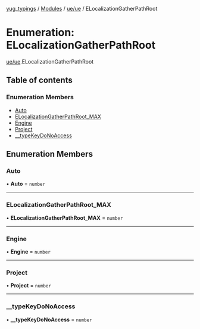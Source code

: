 [yug_typings](../README.md) / [Modules](../modules.md) / [ue/ue](../modules/ue_ue.md) / ELocalizationGatherPathRoot

# Enumeration: ELocalizationGatherPathRoot

[ue/ue](../modules/ue_ue.md).ELocalizationGatherPathRoot

## Table of contents

### Enumeration Members

- [Auto](ue_ue.ELocalizationGatherPathRoot.md#auto)
- [ELocalizationGatherPathRoot\_MAX](ue_ue.ELocalizationGatherPathRoot.md#elocalizationgatherpathroot_max)
- [Engine](ue_ue.ELocalizationGatherPathRoot.md#engine)
- [Project](ue_ue.ELocalizationGatherPathRoot.md#project)
- [\_\_typeKeyDoNoAccess](ue_ue.ELocalizationGatherPathRoot.md#__typekeydonoaccess)

## Enumeration Members

### Auto

• **Auto** = `number`

___

### ELocalizationGatherPathRoot\_MAX

• **ELocalizationGatherPathRoot\_MAX** = `number`

___

### Engine

• **Engine** = `number`

___

### Project

• **Project** = `number`

___

### \_\_typeKeyDoNoAccess

• **\_\_typeKeyDoNoAccess** = `number`
